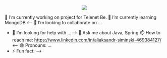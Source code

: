 <p align="center"><img src="https://i.imgur.com/A6bWGFl.gif"/></p>

🔭 I’m currently working on project for Telenet Be.
🌱 I’m currently learning MongoDB
<-- 👯 I’m looking to collaborate on ...
- 🤔 I’m looking for help with ...-->
💬 Ask me about Java, Spring
📫 How to reach me: https://www.linkedin.com/in/aliaksandr-siminski-469384127/
<-- 😄 Pronouns: ...
- ⚡ Fun fact:
-->
